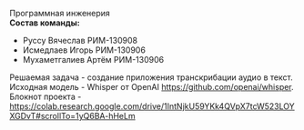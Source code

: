 Программная инженерия  
**Состав команды:**
- Руссу Вячеслав РИМ-130908
- Исмедлаев Игорь РИМ-130906
- Мухаметгалиев Артём РИМ-130906

Решаемая задача - создание приложения транскрибации аудио в текст.
Исходная модель - Whisper от OpenAI https://github.com/openai/whisper.
Блокнот проекта - https://colab.research.google.com/drive/1IntNjkU59YKk4QVpX7tcW523LOYXGDvT#scrollTo=1yQ6BA-hHeLm
